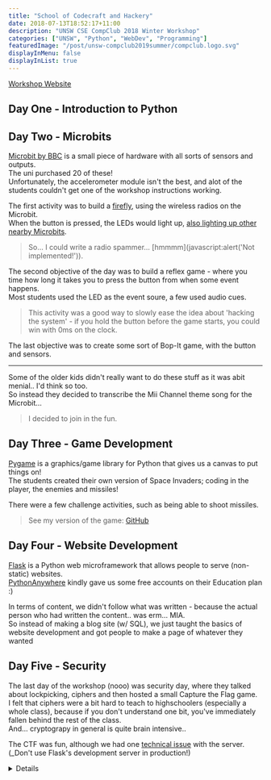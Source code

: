 ```yaml
---
title: "School of Codecraft and Hackery"
date: 2018-07-13T18:52:17+11:00
description: "UNSW CSE CompClub 2018 Winter Workshop"
categories: ["UNSW", "Python", "WebDev", "Programming"]
featuredImage: "/post/unsw-compclub2019summer/compclub.logo.svg"
displayInMenu: false
displayInList: true
---
```


[Workshop Website](https://winter2018.compclub.com.au)

## Day One - Introduction to Python

## Day Two - Microbits
[Microbit by BBC](https://microbit.org) is a small piece of hardware with all sorts of sensors and outputs.  
The uni purchased 20 of these!  
Unfortunately, the accelerometer module isn't the best, and alot of the students couldn't get one of the workshop instructions working.

The first activity was to build a [firefly](https://ncase.me/fireflies/), using the wireless radios on the Microbit.  
When the button is pressed, the LEDs would light up, [also lighting up other nearby Microbits](https://ncase.me/fireflies/).  

> So... I could write a radio spammer... [hmmmm](javascript:alert(\'Not implemented!\')).



The second objective of the day was to build a reflex game - where you time how long it takes you to press the button from when some event happens.  
Most students used the LED as the event soure, a few used audio cues.

> This activity was a good way to slowly ease the idea about 'hacking the system' - if you hold the button before the game starts, you could win with 0ms on the clock.

  
The last objective was to create some sort of Bop-It game, with the button and sensors.

---

Some of the older kids didn't really want to do these stuff as it was abit menial.. I'd think so too.  
So instead they decided to transcribe the Mii Channel theme song for the Microbit...  

> I decided to join in the fun.
![]()

## Day Three - Game Development
[Pygame](https://www.pygame.org) is a graphics/game library for Python that gives us a canvas to put things on!  
The students created their own version of Space Invaders; coding in the player, the enemies and missiles!

There were a few challenge activities, such as being able to shoot missiles.  

> See my version of the game: [GitHub](https://github.com/featherbear/UNSW-CompClub2018Winter-SpaceInvaders)

## Day Four - Website Development
[Flask](http://flask.pocoo.org/) is a Python web microframework that allows people to serve (non-static) websites.  
[PythonAnywhere](//pythonanywhere.com) kindly gave us some free accounts on their Education plan :)

In terms of content, we didn't follow what was written - because the actual person who had written the content.. was erm... MIA.  
So instead of making a blog site (w/ SQL), we just taught the basics of website development and got people to make a page of whatever they wanted

## Day Five - Security
The last day of the workshop (nooo) was security day, where they talked about lockpicking, ciphers and then hosted a small Capture the Flag game.  
I felt that ciphers were a bit hard to teach to highschoolers (especially a whole class), because if you don't understand one bit, you've immediately fallen behind the rest of the class.  
And... cryptograpy in general is quite brain intensive..

The CTF was fun, although we had one [technical issue](../unsw-compclub2018summer) with the server. (_Don't use Flask's development server in production!)

<details>
# Winter CompClub 2018 CTF 

## if else
Flag: `FLAG{MAGIC_STICK}`  
Follow the logic of the code

## Welcome
Flag: `FLAG{F0UND_Y0U!}`  
There is a code hidden on the door frame of the computer labs

## NOTICE: READ ME
Flag: `FLAG{THIS}`  
Flag in the description

## Bad Magic
Flag: `FLAG{St4y_Saf3}`  
There is JavaScript in the challenge page that makes the page go back, or turns white. Disable JavaScript to continue (or just look at the source code)

## Plain Sight
Flag: `FLAG{CAN_U_SEE_ME}`  
The flag is hidden in white font. Select the text to find it (or just look at the source code)

## Parse the Parcel
Flag: `FLAG{ITS_WRITE_HERE}`  
The flag is encoded in the given [Base64](https://en.wikipedia.org/wiki/Base64) string (without padding). Use a Base64 decoder
JavaScript has the function `atob(string)`

## The Official Flag
Flag: `FLAG{WIZARD}`  
Inspect the hex codes of each colour and combine them together. 

Colour One: #464C41  
Colour Two: #477B57  
Colour Three: #495A41  
Colour Four: #52447D  

Combine the hex codes into the string 464C41477B57495A4152447D

Convert this series of hex numbers into ASCII to get the flag

## watch?v=rEdl2Uetpvo
Flag: `FLAG{1T_always_B3gins_w1th_Rec0n}`  
There is a flag in the browser cookies of the workshop's [main site](https://winter.compclub.com.au/)

## Needle in the Stack
Flag: `FLAG{U5e_A_MaGneT_to_finD_N3eDles}`  
Remove every second letter in the block of text and search for the flag

Doing a regex for `/F.L.A.G.{.+?}/` we get `F1L2A3G4{5U657e8_9A0_1M2a3G4n5e6T7_8t9o0_1f2i3n4D5_6N332e1D2l3e4s5}`
```
var flag_obfs = "F1L2A3G4{5U657e8_9A0_1M2a3G4n5e6T7_8t9o0_1f2i3n4D5_6N332e1D2l3e4s5}";
var flag = "";
for (var i = 0; i < flag_obfs.length; i++) {
	flag += i % 2 == 0 ? flag_obfs[i] : "";
}
console.log(flag);
```

## Trick32
Flag: `FLAG{TransP0sit1on_mainT4n5_Fr3quenC1es}`  
Switch every two letters
```
var flag_obfs = "LFGAT {arsn 0Pis1 tnom_ iaTnn 4_5rF q3euC ne1}s";
var flag = flag_obfs.replace(/ /g, "").split("");
for (var i = 1; i < flag.length; i += 2) {
	var temp = flag[i-1];
	flag[i-1] = flag[i];
	flag[i] = temp;
}
console.log(flag.join(""))
```

## #tag javascrypt
Flag: `FLAG{sp3llb0und}`  
Enter the string _qah0oyy3cf_ into the URL hash / anchor.

This string is a Rot13 cipher that has been reversed
```
const flag = "FLAG{sp3llb0und}"
var flag_rot = flag.replace(/[a-zA-Z]/g,function(a){return String.fromCharCode(("Z">=a?90:122)>=(a=a.charCodeAt(0)+13)?a:a-26)})
// "SYNT{fc3yyo0haq}"

// Reverse the contents of the flag
// "qah0oyy3cf"

!location.hash[1]&&alert("Tag, you're it!\n(hint hint)");
(window.onhashchange=()=>(__ = (_ = location.hash).substr(1)) && alert(__ != '\x71\x61\x68\x30\x6f\x79\x79\x33\x63\x66' ? "Nope, try again." : ("Flag: " + ("SYNT{" + __.split("").reverse().join("") + "}").replace(/[a-zA-Z]/gi, s => String.fromCharCode(s.charCodeAt(0) + (s.toLowerCase() < 'n' ? 13 : -13))))))()
```
> [#jscrew.it](http://jscrew.it/)

## Pandora's Box
Flag: `FLAG{magical}`  
The flag is the second last word of the question description

## Lost in Numbers
Flag: `FLAG{36}`  
1 + 2 + 3 + 4 + **5** = 15  
1 + 5 = 6  
6^2 = 36

## Jittery Negotiations
Flag: `FLAG{caffeinated(Kim,Kim)+1}`  
Given the two objects that we have, we won't be able to make the return value of `caffeinated(..., ...)` true... so we'll cheat and add one!
In Python, any non-zero number is considered true

## No Greek in ASCII
Flag: `FLAG{bry@gmail.c?m}`  
Note - the ? is the Greek lowercase omicron, not the English letter o

## The First One
Flag: `FLAG{4nd_wh3re_2_f1nd_th4m}`  
On the Encryption slides

## Untrained Vision, Inner Peace
Flag: ``  

## Steganography Steganography
Flag: `FLAG{Hipsters}`  
Hidden flag on the Encryption slides.  
Every first letter: feel loss and grief {Hiding in plain sight troubles every reasonable scientist}

## Scamander's Flea
Flag: ``  

## Dementor Massacre
Flag: ``  

## Sneaky SQu1rr3L 1
Flag: `FLAG{join_the_dark_artz}`  
SQL Injection! Thankfully there is debug information which allows us to more easily understand what injections we are performing

Inject this into the username field: `' OR 1--`

## Borderline Impossible
Flag: `FLAG{MII-MES}`  

It's actually quite possible! Hints are in the question. The numbers we see point to the character in the code. The number right after the character points to the next one... Rinse and repeat!

```
# # Embed our flag and hints
# 5 x x x x F 2 x L 6 x x x x x A 6 x x x x x G 1 { 3 x x M 3 x x I 5 x x x x I 9 x x x x x x x x - 2 x M 4 x x x E 1 S 3 x x }
## Pad the string to make it 64 pairs
# 5 x x x x F 2 x L 6 x x x x x A 6 x x x x x G 1 { 3 x x M 3 x x I 5 x x x x I 9 x x x x x x x x - 2 x M 4 x x x E 1 S 3 x x } 00
## Encode the hint numbers to hex
# 35 x x x x F 32 x L 36 x x x x x A 36 x x x x x G 31 { 33 x x M 33 x x I 35 x x x x I 39 x x x x x x x x - 32 x M 34 x x x E 31 S 33 x x } 00
## Encode the flag into hex
# 35 x x x x 46 32 x 4C 36 x x x x x 41 36 x x x x x 47 31 7B 33 x x 4D 33 x x 49 35 x x x x 49 39 x x x x x x x x 2D 32 x 4D 34 x x x 45 31 53 33 x x 7D 00

## Fuzzing, from a list of 2x 0-9, 2x -, 1x A-Z
fudge = ['30', '31', '32', '33', '34', '35', '36', '37', '38', '39', '2D', '30', '31', '32', '33', '34', '35', '36', '37', '38', '39', '2D', '41', '42', '43', '44', '45', '46', '47', '48', '49', '4A', '4B', '4C', '4D', '4E', '4F', '50', '51', '52', '53', '54', '55', '56', '57', '58', '59', '5A']
string = "35 x x x x 46 32 x 4C 36 x x x x x 41 36 x x x x x 47 31 7B 33 x x 4D 33 x x 49 35 x x x x 49 39 x x x x x x x x 2D 32 x 4D 34 x x x 45 31 53 33 x x 7D 00".split(" ")

import random
for i in range(len(string)):
  if string[i] == "x":
    string[i] = random.choice(fudge)

print(" ".join(string))
```

35 42 38 38 4A 46 32 44 4C 36 42 34 59 32 32 41 36 55 54 44 36 4A 47 31 7B 33 49 32 4D 33 39 4F 49 35 56 50 59 5A 49 39 54 37 5A 58 36 33 35 38 2D 32 56 4D 34 45 2D 38 45 31 53 33 45 48 7D 00


<details>
# That being said
My face is on the new HS1917 brochure!  
HS1917 is a computing course for year 10-12 students in high school; not that I had the opportunity to do it :(

https://www.futurestudents.unsw.edu.au/sites/default/files/uploads/High%20School%20Computing.pdf?_cldee=bGFyYS5oYXJkeTFAZGV0Lm5zdy5lZHUuYXU%3D&recipientid=contact-1ee35817fe4be711811ce0071b67ac71-eb1f81f0dd2c42759fc04268e29468ca&utm_source=ClickDimensions&utm_medium=email&utm_campaign=Future%20Student%20Newsletter&esid=ec70af98-a3f6-e811-a973-000d3ae12cc3
